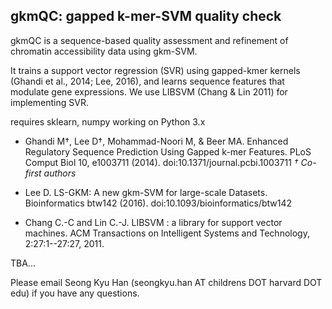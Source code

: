 ﻿## gkmQC: gapped k-mer-SVM quality check


gkmQC is a sequence-based quality assessment and refinement of
chromatin accessibility data using gkm-SVM.

It trains a support vector regression (SVR) using gapped-kmer kernels
(Ghandi et al., 2014; Lee, 2016), and learns sequence features that modulate
gene expressions. We use LIBSVM (Chang & Lin 2011) for implementing SVR.

requires sklearn, numpy working on Python 3.x

* Ghandi M†, Lee D†, Mohammad-Noori M, & Beer MA. Enhanced Regulatory Sequence Prediction Using Gapped k-mer Features. PLoS Comput Biol 10, e1003711 (2014). doi:10.1371/journal.pcbi.1003711 *† Co-first authors*

* Lee D. LS-GKM: A new gkm-SVM for large-scale Datasets. Bioinformatics btw142 (2016). doi:10.1093/bioinformatics/btw142

* Chang C.-C and Lin C.-J. LIBSVM : a library for support vector machines. ACM Transactions on Intelligent Systems and Technology, 2:27:1--27:27, 2011.


TBA...  

Please email Seong Kyu Han (seongkyu.han AT childrens DOT harvard DOT edu) if you have any questions.
